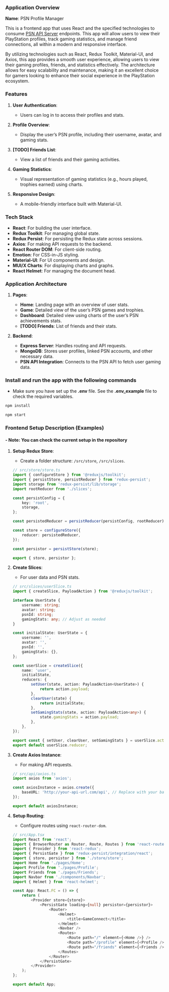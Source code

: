 ### Application Overview

**Name**: PSN Profile Manager

This is a frontend app that uses React and the specified technologies to consume [PSN API Server](https://github.com/junior-ramos-dev/psn_api_server) endpoints. This app will allow users to view their PlayStation profiles, track gaming statistics, and manage friend connections, all within a modern and responsive interface.

By utilizing technologies such as React, Redux Toolkit, Material-UI, and Axios, this app provides a smooth user experience, allowing users to view their gaming profiles, friends, and statistics effectively. The architecture allows for easy scalability and maintenance, making it an excellent choice for gamers looking to enhance their social experience in the PlayStation ecosystem.

### Features

1. **User Authentication**:
   - Users can log in to access their profiles and stats.

2. **Profile Overview**:
   - Display the user’s PSN profile, including their username, avatar, and gaming stats.

3. **[TODO] Friends List**:
   - View a list of friends and their gaming activities.

4. **Gaming Statistics**:
   - Visual representation of gaming statistics (e.g., hours played, trophies earned) using charts.

5. **Responsive Design**:
   - A mobile-friendly interface built with Material-UI.

### Tech Stack

- **React**: For building the user interface.
- **Redux Toolkit**: For managing global state.
- **Redux Persist**: For persisting the Redux state across sessions.
- **Axios**: For making API requests to the backend.
- **React Router DOM**: For client-side routing.
- **Emotion**: For CSS-in-JS styling.
- **Material-UI**: For UI components and design.
- **MUI/X Charts**: For displaying charts and graphs.
- **React Helmet**: For managing the document head.

### Application Architecture

1. **Pages**:
   - **Home**: Landing page with an overview of user stats.
   - **Game**: Detailed view of the user’s PSN games and trophies.
   - **Dashboard**: Detailed view using charts of the user’s PSN achievements stats.
   - **[TODO] Friends**: List of friends and their stats.

2. **Backend**:
   - **Express Server**: Handles routing and API requests.
   - **MongoDB**: Stores user profiles, linked PSN accounts, and other necessary data.
   - **PSN API Integration**: Connects to the PSN API to fetch user gaming data.

### Install and run the app with the following commands

- Make sure you have set up the **.env** file. See the **.env_example** file to check the required variables.

```bash
npm install

npm start
```

### Frontend Setup Description (Examples)
#### - Note: You can check the current setup in the repository


1. **Setup Redux Store**:
   - Create a folder structure: `/src/store`, `/src/slices`.

   ```typescript
   // src/store/store.ts
   import { configureStore } from '@reduxjs/toolkit';
   import { persistStore, persistReducer } from 'redux-persist';
   import storage from 'redux-persist/lib/storage';
   import rootReducer from './slices';

   const persistConfig = {
       key: 'root',
       storage,
   };

   const persistedReducer = persistReducer(persistConfig, rootReducer);

   const store = configureStore({
       reducer: persistedReducer,
   });

   const persistor = persistStore(store);

   export { store, persistor };
   ```

2. **Create Slices**:
   - For user data and PSN stats.

   ```typescript
   // src/slices/userSlice.ts
   import { createSlice, PayloadAction } from '@reduxjs/toolkit';

   interface UserState {
       username: string;
       avatar: string;
       psnId: string;
       gamingStats: any; // Adjust as needed
   }

   const initialState: UserState = {
       username: '',
       avatar: '',
       psnId: '',
       gamingStats: {},
   };

   const userSlice = createSlice({
       name: 'user',
       initialState,
       reducers: {
           setUser(state, action: PayloadAction<UserState>) {
               return action.payload;
           },
           clearUser(state) {
               return initialState;
           },
           setGamingStats(state, action: PayloadAction<any>) {
               state.gamingStats = action.payload;
           },
       },
   });

   export const { setUser, clearUser, setGamingStats } = userSlice.actions;
   export default userSlice.reducer;
   ```

3. **Create Axios Instance**:
   - For making API requests.

   ```typescript
   // src/api/axios.ts
   import axios from 'axios';

   const axiosInstance = axios.create({
       baseURL: 'http://your-api-url.com/api', // Replace with your backend URL
   });

   export default axiosInstance;
   ```

4. **Setup Routing**:
   - Configure routes using `react-router-dom`.

   ```typescript
   // src/App.tsx
   import React from 'react';
   import { BrowserRouter as Router, Route, Routes } from 'react-router-dom';
   import { Provider } from 'react-redux';
   import { PersistGate } from 'redux-persist/integration/react';
   import { store, persistor } from './store/store';
   import Home from './pages/Home';
   import Profile from './pages/Profile';
   import Friends from './pages/Friends';
   import Navbar from './components/Navbar';
   import { Helmet } from 'react-helmet';

   const App: React.FC = () => {
       return (
           <Provider store={store}>
               <PersistGate loading={null} persistor={persistor}>
                   <Router>
                       <Helmet>
                           <title>GameConnect</title>
                       </Helmet>
                       <Navbar />
                       <Routes>
                           <Route path="/" element={<Home />} />
                           <Route path="/profile" element={<Profile />} />
                           <Route path="/friends" element={<Friends />} />
                       </Routes>
                   </Router>
               </PersistGate>
           </Provider>
       );
   };

   export default App;
   ```
